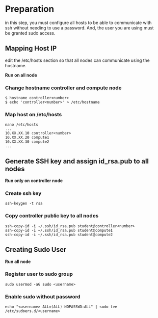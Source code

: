 # Preparation

in this step, you must configure all hosts to be able to communicate with ssh without needing to use a password. And, the user you are using must be granted sudo access.

## Mapping Host IP
edit the /etc/hosts section so that all nodes can communicate using the hostname.

**Run on all node**
### Change hostname controller and compute node
```
$ hostname controller<number>
$ echo 'controller<number>' > /etc/hostname
```
### Map host on /etc/hosts
```
nano /etc/hosts
...
10.XX.XX.10 controller<number>
10.XX.XX.20 compute1
10.XX.XX.30 compute2
...
```
## Generate SSH key and assign id_rsa.pub to all nodes
**Run only on controller node**
### Create ssh key
```
ssh-keygen -t rsa
```
### Copy controller public key to all nodes
```
ssh-copy-id -i ~/.ssh/id_rsa.pub student@controller<number>
ssh-copy-id -i ~/.ssh/id_rsa.pub student@compute1
ssh-copy-id -i ~/.ssh/id_rsa.pub student@compute2
```
## Creating Sudo User 
**Run all node**

### Register user to sudo group
```
sudo usermod -aG sudo <username>
```
### Enable sudo without password
```
echo "<username> ALL=(ALL) NOPASSWD:ALL" | sudo tee /etc/sudoers.d/<username>
```
